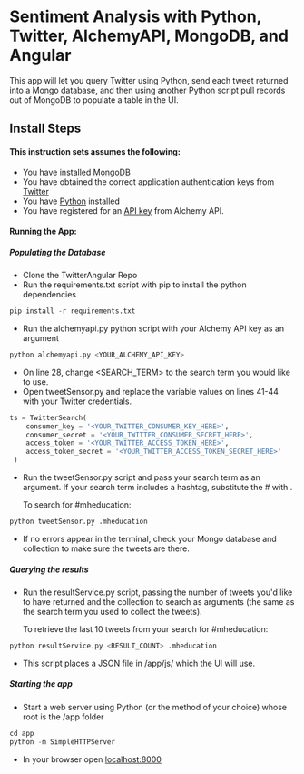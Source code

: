 # Sentiment Analysis with Python, Twitter, AlchemyAPI, MongoDB, and Angular

This app will let you query Twitter using Python, send each tweet returned into a Mongo database, and then using another Python script pull records out of MongoDB to populate a table in the UI.

## Install Steps

#### This instruction sets assumes the following:
+ You have installed [MongoDB](http://mongodb.org)
+ You have obtained the correct application authentication keys from [Twitter](https://apps.twitter.com/)
+ You have [Python](https://www.python.org/downloads/) installed
+ You have registered for an [API key](http://www.alchemyapi.com/api/register.html) from Alchemy API.

#### Running the App:

##### Populating the Database
+ Clone the TwitterAngular Repo
+ Run the requirements.txt script with pip to install the python dependencies

``` python
pip install -r requirements.txt
```

+ Run the alchemyapi.py python script with your Alchemy API key as an argument

``` python
python alchemyapi.py <YOUR_ALCHEMY_API_KEY>
```

+ On line 28, change <SEARCH_TERM> to the search term you would like to use.
+ Open tweetSensor.py and replace the variable values on lines 41-44 with your Twitter credentials.

``` python
ts = TwitterSearch(
    consumer_key = '<YOUR_TWITTER_CONSUMER_KEY_HERE>',
    consumer_secret = '<YOUR_TWITTER_CONSUMER_SECRET_HERE>',
    access_token = '<YOUR_TWITTER_ACCESS_TOKEN_HERE>',
    access_token_secret = '<YOUR_TWITTER_ACCESS_TOKEN_SECRET_HERE>'
 )
```

+ Run the tweetSensor.py script and pass your search term as an argument. If your search term includes a hashtag, substitute the # with .

    To search for #mheducation:

``` python
python tweetSensor.py .mheducation
```

+ If no errors appear in the terminal, check your Mongo database and collection to make sure the tweets are there.

##### Querying the results
+ Run the resultService.py script, passing the number of tweets you'd like to have returned and the collection to search as arguments (the same as the search term you used to collect the tweets).

    To retrieve the last 10 tweets from your search for #mheducation:

``` python
python resultService.py <RESULT_COUNT> .mheducation
```

+ This script places a JSON file in /app/js/ which the UI will use.

##### Starting the app
+ Start a web server using Python (or the method of your choice) whose root is the /app folder

``` python
cd app
python -m SimpleHTTPServer
```

+ In your browser open [localhost:8000](http://localhost:8000)
